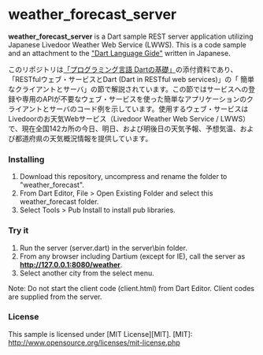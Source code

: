 weather\_forecast\_server
==

**weather\_forecast\_server** is a Dart sample REST server application utilizing Japanese Livedoor Weather Web Service (LWWS). This is a code
 sample and an attachment
to the ["Dart Language Gide"](http://www.cresc.co.jp/tech/java/Google_Dart/DartLanguageGuide.pdf) written in Japanese.

このリポジトリは[「プログラミング言語 Dartの基礎」](http://www.cresc.co.jp/tech/java/Google_Dart/DartLanguageGuide_about.html)の添付資料であり、「RESTfulウェブ・サービスとDart (Dart in RESTful web services)」の「 簡単なクライアントとサーバ」の節で解説されています。この節ではサービスへの登録や専用のAPIが不要なウェブ・サービスを使った簡単なアプリケーションのクライアントとサーバのコード例を示しています。使用するウェブ・サービスはLivedoorのお天気Webサービス（Livedoor Weather Web Service / LWWS）で、現在全国142カ所の今日、明日、および明後日の天気予報、予想気温、および都道府県の天気概況情報を提供しています。


### Installing ###

1. Download this repository, uncompress and rename the folder to "weather_forecast".
2. From Dart Editor, File > Open Existing Folder and select this weather_forecast folder.
3. Select Tools > Pub Install to install pub libraries.

### Try it ###

1. Run the server (server.dart) in the server\bin folder.
2. From any browser including Dartium (except for IE), call the server as **http://127.0.0.1:8080/weather**.
3. Select another city from the select menu.

Note: Do not start the client code (client.html) from Dart Editor. Client codes are supplied from the server.

### License ###
This sample is licensed under [MIT License][MIT].
[MIT]: http://www.opensource.org/licenses/mit-license.php
